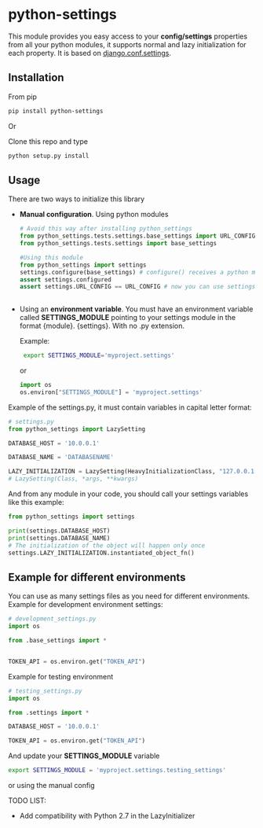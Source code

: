 # python-settings
This module provides you easy access to your **config/settings** properties from all your python modules, it supports normal and lazy initialization for each property. It is based on 
 [django.conf.settings](https://github.com/django/django/blob/stable/1.11.x/django/conf/__init__.py#L58').
 
 ## Installation
 From pip
 ```bash
 pip install python-settings
```

Or

Clone this repo and type
```bash
python setup.py install
```

 ## Usage
 There are two ways to initialize this library
 *  **Manual configuration**. Using python modules
 
    ```python
    # Avoid this way after installing python_settings
    from python_settings.tests.settings.base_settings import URL_CONFIG 
    from python_settings.tests.settings import base_settings
    
    #Using this module
    from python_settings import settings
    settings.configure(base_settings) # configure() receives a python module
    assert settings.configured
    assert settings.URL_CONFIG == URL_CONFIG # now you can use settings in all your project
 
    ```  
 * Using an **environment variable**. You must have an environment variable called **SETTINGS_MODULE** pointing to your settings module in the format {module}.
 {settings}. With no .py extension.
 
    Example:
   ```bash
    export SETTINGS_MODULE='myproject.settings' 
   ```
    or
    
   ```python
   import os
   os.environ["SETTINGS_MODULE"] = 'myproject.settings' 
   ```

Example of the settings.py, it must contain variables in capital letter format:
```python
# settings.py
from python_settings import LazySetting

DATABASE_HOST = '10.0.0.1'

DATABASE_NAME = 'DATABASENAME'

LAZY_INITIALIZATION = LazySetting(HeavyInitializationClass, "127.0.0.1:4222") 
# LazySetting(Class, *args, **kwargs)
```
 
And from any module in your code, you should call your settings variables like this example:
 ```python
from python_settings import settings 

print(settings.DATABASE_HOST)
print(settings.DATABASE_NAME)
# The initialization of the object will happen only once
settings.LAZY_INITIALIZATION.instantiated_object_fn() 
``` 

## Example for different environments
You can use as many settings files as you need for different environments.
Example for development environment settings:
```python
# development_settings.py
import os

from .base_settings import *


TOKEN_API = os.environ.get("TOKEN_API")


```
 
 Example for testing environment
 ```python
# testing_settings.py
import os

from .settings import *

DATABASE_HOST = '10.0.0.1'

TOKEN_API = os.environ.get("TOKEN_API")
```

And update your **SETTINGS_MODULE** variable 
 ```bash
export SETTINGS_MODULE = 'myproject.settings.testing_settings'
```
or using the manual config

TODO LIST: 
*   Add compatibility with Python 2.7 in the LazyInitializer 

